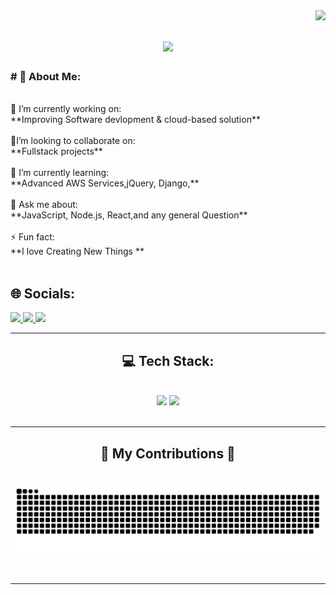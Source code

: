 <img align="right" src="https://visitor-badge.laobi.icu/badge?page_id=salesp07.salesp07" />

<h1 align="center">
    <img src="https://readme-typing-svg.herokuapp.com/?font=Righteous&size=35&center=true&vCenter=true&width=500&height=70&duration=4000&lines=Hi+There!+👋;+I'm+Mohammad+Kamal!;" />
</h1>
<h3 align="left"> # 💫 About Me: </h3>
<br/>
<div align="left">
 🔭 I’m currently working on:
 <br>
 **Improving Software devlopment & cloud-based solution** 
 <br>
 <br>
 👯I’m looking to collaborate on:
 <br>**Fullstack projects**<br><br>
 🌱 I’m currently learning:
 <br>
 **Advanced AWS Services,jQuery, Django,**
<br>
<br>
💬 Ask me about:
<br>
**JavaScript, Node.js, React,and any general Question**
<br>
<br>
⚡ Fun fact:
<br>
**I love Creating New Things **
 <br>
 <br>
 <h2 align="left">🌐 Socials: </h2>
<div align="left"> 
  <a href="https://mail.google.com/mohdkamal.mk023@gmail.com">
    <img src="https://img.shields.io/badge/Gmail-333333?style=for-the-badge&logo=gmail&logoColor=red" />
  </a>
  <a href="https://www.linkedin.com/in/mohammad-kamal-865a02228" target="_blank">
    <img src="https://img.shields.io/badge/LinkedIn-0077B5?style=for-the-badge&logo=linkedin&logoColor=white" target="_blank" />
  </a>
  <a href="https://github.com/mdkamaal3" target="_blank">
     <img src="https://img.shields.io/badge/Portfolio-FF5722?style=for-the-badge&logo=todoist&logoColor=white" target="_blank" /> 
  </a>
</div>
 <hr/>
<h2 align="center"> 💻 Tech Stack: </h2>
<br/>
<div align="center">
    <img src="https://skillicons.dev/icons?i=react,html,css,vscode,github,git" />
    <img src="https://skillicons.dev/icons?i=nodejs,javascript,typescript,c,javaScript" /><br>
</div>
<br/>
<hr/>
<div align="center">
  <h2>🐍 My Contributions 🐍</h2>
  <br>
  <img alt="snake eating my contributions" src="https://raw.githubusercontent.com/salesp07/salesp07/output/github-contribution-grid-snake.svg" />
  <br/><br/><br/>
</div>
<hr/>



